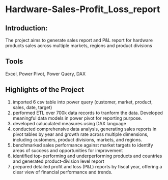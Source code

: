 # Hardware-Sales-Profit_Loss_report
## Introduction:
The project aims to generate sales report and P&L report for hardware products sales across multiple markets, regions and product divisions

## Tools 
Excel, Power Pivot, Power Query, DAX

## Highlights of the Project 
1. imported 6 csv table into power query (customer, market, product, sales, date, target)
2. performed ETL over 700k data records to tranform the data. Developed meaningful data models in power pivot for reporting purpose.
3. developed caluculated measures using DAX language
4. conducted comprehensive data analysis, generating sales reports in pivot tables by year and growth rate across multiple dimensions, including customers, product divisions, markets, and regions.
5. benchmarked sales performance against market targets to identify areas of success and opportunities for improvement
6. identified top-performing and underperforming products and countries and generated product-division level report
7. prepared detailed profit and loss (P&L) reports by fiscal year, offering a clear view of financial performance and trends.
